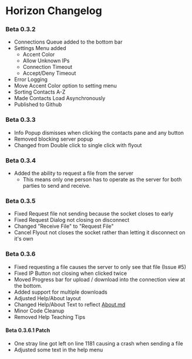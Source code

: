 # Horizon Changelog
### Beta 0.3.2
* Connections Queue added to the bottom bar
* Settings Menu added
	* Accent Color
	* Allow Unknown IPs
	* Connection Timeout
	* Accept/Deny Timeout
* Error Logging
* Move Accent Color option to setting menu
* Sorting Contacts A-Z
* Made Contacts Load Asynchronously
* Published to Github
### Beta 0.3.3
* Info Popup dismisses when clicking the contacts pane and any button
* Removed blocking server popup
* Changed from Double click to single click with flyout
### Beta 0.3.4
* Added the ability to request a file from the server
	* This means only one person has to operate as the server for both parties to send and receive.
### Beta 0.3.5
* Fixed Request file not sending because the socket closes to early
* Fixed Request Dialog not closing on disconnect
* Changed "Receive File" to "Request File"
* Cancel Flyout not closes the socket rather than letting it disconnect on it's own
### Beta 0.3.6
* Fixed requesting a file causes the server to only see that file (Issue #5)
* Fixed IP Button not closing when clicked twice
* Moved Progress bar for upload / download into the connection view at the bottom.
* Added support for multiple downloads
* Adjusted Help/About layout 
* Changed Help/About Text to reflect [About.md](https://github.com/EpsiRho/Horizon/blob/main/Docs/About.mdown)
* Minor Code Cleanup
* Removed Help Teaching Tips
#### Beta 0.3.6.1 Patch
* One stray line got left on line 1181 causing a crash when sending a file
* Adjusted some text in the help menu